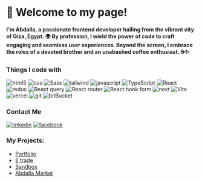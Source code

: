 <h1> 👋 Welcome to my page!
<h4>I'm Abdalla, a passionate frontend developer hailing from the vibrant city of Giza, Egypt. 🌍 By profession, I wield the power of code to craft engaging and seamless user experiences. Beyond the screen, I embrace the roles of a devoted brother and an unabashed coffee enthusiast. ☕️✨</h4>
</h1>
<h3>Things I code with</h3>
<p>
  <img alt="html5" src="https://img.shields.io/badge/html5-%23E34F26.svg?style=for-the-badge&logo=html5&logoColor=white"/>
    <img alt="css" src="https://img.shields.io/badge/css3-%231572B6.svg?style=for-the-badge&logo=css3&logoColor=white"/>
  <img alt="Sass" src="https://img.shields.io/badge/SASS-hotpink.svg?style=for-the-badge&logo=SASS&logoColor=white" />
    <img alt="tailwind" src="https://img.shields.io/badge/tailwindcss-%2338B2AC.svg?style=for-the-badge&logo=tailwind-css&logoColor=white"/>
  <img alt="javascript" src="https://img.shields.io/badge/javascript-%23323330.svg?style=for-the-badge&logo=javascript&logoColor=%23F7DF1E"/>
    <img alt="TypeScript" src="https://img.shields.io/badge/typescript-%23007ACC.svg?style=for-the-badge&logo=typescript&logoColor=white" />
      <img alt="React" src="https://img.shields.io/badge/react-%2320232a.svg?style=for-the-badge&logo=react&logoColor=%2361DAFB" />
     <img alt="redux" src="https://img.shields.io/badge/redux-%23593d88.svg?style=for-the-badge&logo=redux&logoColor=white" />
    <img alt="React query" src="https://img.shields.io/badge/-React%20Query-FF4154?style=for-the-badge&logo=react%20query&logoColor=white"/>
  
  <img alt="React router" src="https://img.shields.io/badge/React_Router-CA4245?style=for-the-badge&logo=react-router&logoColor=white" />
  <img alt="React hook form" src="https://img.shields.io/badge/React%20Hook%20Form-%23EC5990.svg?style=for-the-badge&logo=reacthookform&logoColor=white"/>
  <img alt="next" src="https://img.shields.io/badge/Next-black?style=for-the-badge&logo=next.js&logoColor=white" />
<img src="https://img.shields.io/badge/vite-%23646CFF.svg?style=for-the-badge&logo=vite&logoColor=white" alt="Vite"/>
    <img alt="vercel" src="https://img.shields.io/badge/vercel-%23000000.svg?style=for-the-badge&logo=vercel&logoColor=white"/>
  <img alt="git" src="https://img.shields.io/badge/git-%23F05033.svg?style=for-the-badge&logo=git&logoColor=white" />
  <img alt="bitBucket" src="https://img.shields.io/badge/bitbucket-%230047B3.svg?style=for-the-badge&logo=bitbucket&logoColor=white"/>

<h3 style="border-top:1px solid #eee">Contact Me</h3>
<a href="https://www.linkedin.com/in/abdalla-abdelsabor-ba6983235/"><img src="https://img.shields.io/badge/linkedin-%230077B5.svg?style=for-the-badge&logo=linkedin&logoColor=white" alt="linkedin"/></a>
<a href="https://www.facebook.com/abdalla.abdalsabor/" alt="Facebook"/>
  <img src="https://img.shields.io/badge/Facebook-%231877F2.svg?style=for-the-badge&logo=Facebook&logoColor=white" alt="facebook"/>
</a>
</p>

<h3>My Projects: </h3>
<ul>
  <li>
    <a href="https://abdalla-webportfolio.vercel.app/" alt="Abdalla Portfolio">Portfolio</a>
  </li>
    <li>
    <a href="https://e-trade.vercel.app/" alt="E trade">E trade</a>
  </li>
    <li>
    <a href="https://sandbox-abdalla-mon.vercel.app/" alt="Sandbox">Sandbox</a>
  </li>
    <li>
    <a href="https://abdalla-market.vercel.app/" alt="Sandbox">Abdalla Market</a>
  </li>
</ul>
